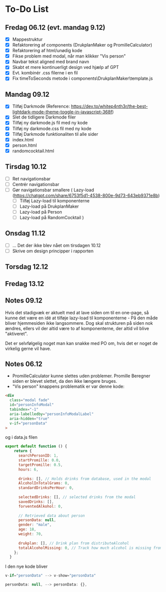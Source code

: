 # To-Do List

## Fredag 06.12 (evt. mandag 9.12)
- [X] Mappestruktur
- [X] Refaktorering af components (DrukplanMaker og PromilleCalculator)
- [X] Refaktorering af html/unødig kode
- [X] Fikse problem med modal, når man klikker "Vis person"
- [X] Navbar tekst aligned med brand navn
- [X] Skabt et mere kontinuerligt design ved hjælp af GPT
- [X] Evt. kombinér .css filerne i en fil
- [X] Fix timeToSeconds metode i components\DrukplanMaker\template.js

## Mandag 09.12
- [X] Tilføj Darkmode (Reference: https://dev.to/whitep4nth3r/the-best-lightdark-mode-theme-toggle-in-javascript-368f)
- [X] Slet de tidligere Darkmode filer
- [X] Tilføj ny darkmode.js fil med ny kode
- [X] Tilføj ny darkmode.css fil med ny kode
- [X] Tilføj Darkmode funktionaliten til alle sider
- [X] index.html
- [X] person.html
- [X] randomcocktail.html

## Tirsdag 10.12
- [ ] Ret navigationsbar
- [ ] Centrér navigationsbar
- [ ] Gør navigationsbar smallere
(
  Lazy-load (https://chatgpt.com/share/6753f5d1-4538-800e-9d73-643eb9371e8b)
  - [ ] Tilføj Lazy-load til komponenterne
  - [ ] Lazy-load på DrukplanMaker
  - [ ] Lazy-load på Person
  - [ ] Lazy-load på RandomCocktail
)

## Onsdag 11.12
- [ ] ... Det der ikke blev nået om tirsdagen 10.12
- [ ] Skrive om design principper i rapporten

## Torsdag 12.12

## Fredag 13.12

## Notes 09.12
Hvis det stadigvæk er aktuelt med at lave siden om til en one-page, så kunne det være en idé at tilføje lazy-load til komponenterne - 
På den måde bliver hjemmesiden ikke langsommere. Dog skal strukturen på siden nok ændres, ellers vil der altid være to af komponenterne,
der altid vil blive "aktiveret".

Det er selvfølgelig noget man kan snakke med PO om, hvis det er noget de virkelig gerne vil have.

## Notes 06.12
- PromilleCalculator kunne slettes uden problemer. Promille Beregner siden er blevet slettet, da den ikke længere bruges.
- "Vis person" knappens problematik er var denne kode:
```html
<div
  class="modal fade"
  id="personInfoModal"
  tabindex="-1"
  aria-labelledby="personInfoModalLabel"
  aria-hidden="true"
  v-if="personData"
>
```
og i data.js filen
```javascript
export default function () {
    return {
      searchPersonID: 1,
      startPromille: 0.0,
      targetPromille: 0.5,
      hours: 6,
    
      drinks: [], // Holds drinks from database, used in the modal
      AlcoholInTotalGrams: 0,
      standardDrinksPerHour: 0, 
    
      selectedDrinks: [], // selected drinks from the modal
      savedDrinks: [], 
      forventedAlkohol: 0,
    
      // Retrieved data about person
      personData: null,
      gender: "male",
      age: 18,
      weight: 70,
    
      drukplan: [], // Drink plan from distributeAlcohol
      totalAlcoholMissing: 0, // Track how much alcohol is missing from the plan
    };
  }  
```

I den nye kode bliver
```js
v-if="personData" --> v-show="personData"
```
```js
personData: null, --> personData: {},
```
